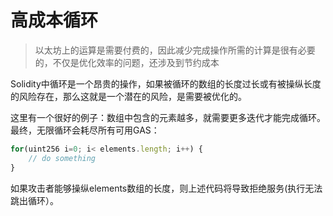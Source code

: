 # 高成本循环

> 以太坊上的运算是需要付费的，因此减少完成操作所需的计算是很有必要的，不仅是优化效率的问题，还涉及到节约成本

Solidity中循环是一个昂贵的操作，如果被循环的数组的长度过长或有被操纵长度的风险存在，那么这就是一个潜在的风险，是需要被优化的。

这里有一个很好的例子：数组中包含的元素越多，就需要更多迭代才能完成循环。最终，无限循环会耗尽所有可用GAS：

```javascript
for(uint256 i=0; i< elements.length; i++) {
	// do something
}
```

如果攻击者能够操纵elements数组的长度，则上述代码将导致拒绝服务(执行无法跳出循环）。
